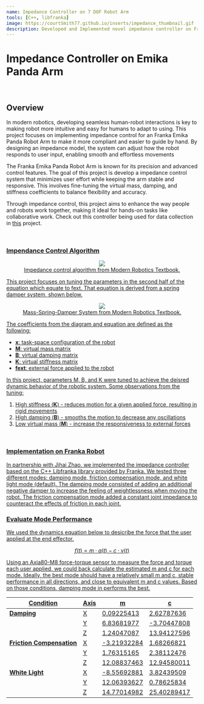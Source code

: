 ```yaml
---
name: Impedance Controller on 7 DOF Robot Arm
tools: [C++, libfranka]
image: https://courtSmith77.github.io/inserts/impedance_thumbnail.gif
description: Developed and Implemented novel impedance controller on Franka Panda Arm.
---
```


# <b>Impedance Controller on Emika Panda Arm</b>
<br>

## Overview
In modern robotics, developing seamless human-robot interactions is key to making robot more intuitive and easy for humans to adapt to using. This project focuses on implementing impedance control for an Franka Emika Panda Robot Arm to make it more compliant and easier to guide by hand. By designing an impedance model, the system can adjust how the robot responds to user input, enabling smooth and effortless movements

The Franka Emika Panda Robot Arm is known for its precision and advanced control features. The goal of this project is develop a impedance control system that minimizes user effort while keeping the arm stable and responsive. This involves fine-tuning the virtual mass, damping, and stiffness coefficients to balance flexibility and accuracy.

Through impedance control, this project aims to enhance the way people and robots work together, making it ideal for hands-on tasks like collaborative work. Check out this controller being used for data collection in <a href="https://courtsmith77.github.io/projects/01-diffusionpolicy">this</a> project.

<br>

### <u>Impendance Control Algorithm<u>
<center>
<img src="{{ site.url }}{{ site.baseurl }}/inserts/impedance_algorithm_equation.png"/>
<figcaption style="font-size: 14px;">Impedance control algorithm from Modern Robotics Textbook.</figcaption>
</center>

This project focuses on tuning the parameters in the second half of the equation which equate to fext. That equation is derived from a spring damper system, shown below.

<center>
<img src="{{ site.url }}{{ site.baseurl }}/inserts/spring_damper_system_image.png"/>
<figcaption style="font-size: 14px;">Mass-Spring-Damper System from Modern Robotics Textbook.</figcaption>
</center>

The coefficients from the diagram and equation are defined as the following:
- <b>x</b>: task-space configuration of the robot
- <b>M</b>: virtual mass matrix
- <b>B</b>: virtual damping matrix
- <b>K</b>: virtual stiffness matrix
- <b>fext</b>: external force applied to the robot

In this project, parameters M, B, and K were tuned to achieve the deisred dynamic behavior of the robotic system. Some observations from the tuning:
1. High stiffness (<b>K</b>) - reduces motion for a given applied force, resulting in rigid movements
2. High damping (<b>B</b>) - smooths the motion to decrease any oscillations
3. Low virtual mass (<b>M</b>) - increase the responsiveness to external forces

<br>

### Implementation on Franka Robot
In partnership with <a href="https://jihaizhao.github.io/">Jihai Zhao</a>, we implemented the impedance controller based on the C++ Libfranka library provided by Franka. We tested three different modes: damping mode, friction compensation mode, and white light mode (default). The damping mode consisted of adding an additional negative damper to increase the feeling of weightlessness when moving the robot. The friction compensation mode added a constant joint impedance to counteract the effects of friction in each joint.
<br>

### Evaluate Mode Performance

We used the dynamics equation below to desicribe the force that the user applied at the end effector. 

$$f(t) = m \cdot a(t) - c \cdot v(t)$$

Using an Axia80-M8 force-torque sensor to measure the force and torque each user applied, we could back calculate the estimated m and c for each mode. Ideally, the best mode should have a relatively small m and c, stable performance in all directions, and close to equivalent m and c values. Based on those conditions, damping mode in performs the best.

| Condition               | Axis | m             | c             |
|--------------------------|------|---------------|---------------|
| **Damping**              | X    | 0.09225413    | 2.62787636    |
|                          | Y    | 6.83681977    | -3.70447808   |
|                          | Z    | 1.24047087    | 13.94127596   |
| **Friction Compensation**| X    | -3.21932284   | 1.68266821    |
|                          | Y    | 1.76315165    | 2.38112476    |
|                          | Z    | 12.08837463   | 12.94580011   |
| **White Light**          | X    | -8.55692881   | 3.82439509    |
|                          | Y    | 12.06393627   | 0.78625834    |
|                          | Z    | 14.77014982   | 25.40289417   |


